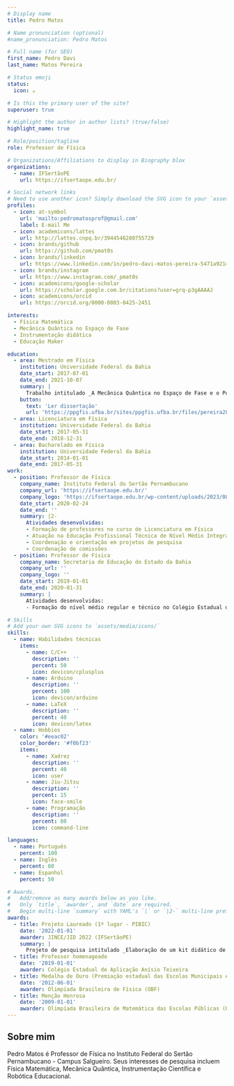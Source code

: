 ```yaml
---
# Display name
title: Pedro Matos

# Name pronunciation (optional)
#name_pronunciation: Pedro Matos

# Full name (for SEO)
first_name: Pedro Davi
last_name: Matos Pereira

# Status emoji
status:
  icon: ☕️

# Is this the primary user of the site?
superuser: true

# Highlight the author in author lists? (true/false)
highlight_name: true

# Role/position/tagline
role: Professor de Física

# Organizations/Affiliations to display in Biography blox
organizations:
  - name: IFSertãoPE
    url: https://ifsertaope.edu.br/

# Social network links
# Need to use another icon? Simply download the SVG icon to your `assets/media/icons/` folder.
profiles:
  - icon: at-symbol
    url: 'mailto:pedromatosprof@gmail.com'
    label: E-mail Me
  - icon: academicons/lattes
    url: http://lattes.cnpq.br/3944546280755729
  - icon: brands/github
    url: https://github.com/pmat0s
  - icon: brands/linkedin
    url: https://www.linkedin.com/in/pedro-davi-matos-pereira-5471a9214
  - icon: brands/instagram
    url: https://www.instagram.com/_pmat0s
  - icon: academicons/google-scholar
    url: https://scholar.google.com.br/citations?user=grq-p3gAAAAJ
  - icon: academicons/orcid
    url: https://orcid.org/0000-0003-0425-2451

interests:
  - Física Matemática
  - Mecânica Quântica no Espaço de Fase
  - Instrumentação didática
  - Educação Maker

education:
  - area: Mestrado em Física
    institution: Universidade Federal da Bahia
    date_start: 2017-07-01
    date_end: 2021-10-07
    summary: |
      Trabalho intitulado _A Mecânica Quântica no Espaço de Fase e o Potencial de Yukawa_. Orientada pelo Prof. Dr. José David Mangueira Vianna e pela Profa. Dra. Maria das Graças Reis Martins.
    button:
      text: 'Ler dissertação'
      url: 'https://ppgfis.ufba.br/sites/ppgfis.ufba.br/files/pereira2021.pdf'
  - area: Licenciatura em Física
    institution: Universidade Federal da Bahia
    date_start: 2017-05-31
    date_end: 2018-12-31
  - area: Bacharelado em Física
    institution: Universidade Federal da Bahia
    date_start: 2014-01-01
    date_end: 2017-05-31
work:
  - position: Professor de Física
    company_name: Instituto Federal do Sertão Pernambucano
    company_url: 'https://ifsertaope.edu.br/'
    company_logo: 'https://ifsertaope.edu.br/wp-content/uploads/2023/08/logoifsertaope.png'
    date_start: 2020-02-24
    date_end: ''
    summary: |2-
      Atividades desenvolvidas:
      - Formação de professores no curso de Licenciatura em Física
      - Atuação na Educação Profissional Técnica de Nível Médio Integrado e Subsequente
      - Coordenação e orientação em projetos de pesquisa
      - Coordenação de comissões
  - position: Professor de Física
    company_name: Secretaria de Educação do Estado da Bahia
    company_url: ''
    company_logo: ''
    date_start: 2019-01-01
    date_end: 2020-01-31
    summary: |
      Atividades desenvolvidas:
      - Formação do nível médio regular e técnico no Colégio Estadual de Aplicação Anísio Teixeira (CEAAT).

# Skills
# Add your own SVG icons to `assets/media/icons/`
skills:
  - name: Habilidades técnicas
    items:
      - name: C/C++
        description: ''
        percent: 50
        icon: devicon/cplusplus
      - name: Arduino
        description: ''
        percent: 100
        icon: devicon/arduino
      - name: LaTeX
        description: ''
        percent: 40
        icon: devicon/latex
  - name: Hobbies
    color: '#eeac02'
    color_border: '#f0bf23'
    items:
      - name: Xadrez
        description: ''
        percent: 40
        icon: user
      - name: Jiu-Jitsu
        description: ''
        percent: 15
        icon: face-smile
      - name: Programação
        description: ''
        percent: 80
        icon: command-line

languages:
  - name: Português
    percent: 100
  - name: Inglês
    percent: 80
  - name: Espanhol
    percent: 50

# Awards.
#   Add/remove as many awards below as you like.
#   Only `title`, `awarder`, and `date` are required.
#   Begin multi-line `summary` with YAML's `|` or `|2-` multi-line prefix and indent 2 spaces below.
awards:
  - title: Projeto Laureado (1º lugar - PIBIC)
    date: '2022-01-01'
    awarder: JINCE/JID 2022 (IFSertãoPE)
    summary: |
      Projeto de pesquisa intitulado _Elaboração de um kit didático de baixo custo para ensino de oscilações amortecidas utilizando o arduíno_, desenvolvido pela aluna Maria Gabriela Pereira da Silva (Licenciatura em Física do Campus Salgueiro) e financiado pela CNPq.
  - title: Professor homenageado
    date: '2019-01-01'
    awarder: Colégio Estadual de Aplicação Anísio Teixeira
  - title: Medalha de Ouro (Premiação estadual das Escolas Municipais e Estaduais)
    date: '2012-06-01'
    awarder: Olimpíada Brasileira de Física (OBF)
  - title: Menção Honrosa
    date: '2009-01-01'
    awarder: Olimpíada Brasileira de Matemática das Escolas Públicas (OBMEP)
---
```


## Sobre mim

Pedro Matos é Professor de Física no Instituto Federal do Sertão Pernambucano - Campus Salgueiro. Seus interesses de pesquisa incluem Física Matemática, Mecânica Quântica, Instrumentação Científica e Robótica Educacional.
